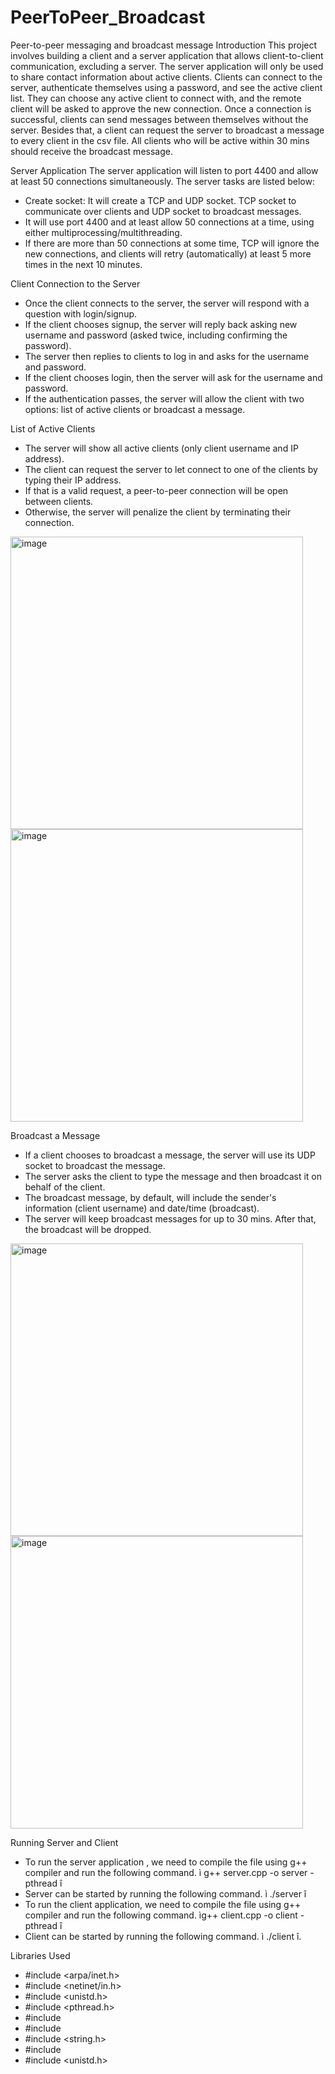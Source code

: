 # PeerToPeer_Broadcast
Peer-to-peer messaging and broadcast message
Introduction
This project involves building a client and a server application that allows client-to-client communication, excluding a server. The server application will only be used to share contact information about active clients. Clients can connect to the server, authenticate themselves using a password, and see the active client list. They can choose any active client to connect with, and the remote client will be asked to approve the new connection. Once a connection is successful, clients can send messages between themselves without the server. Besides that, a client can request the server to broadcast a message to every client in the csv file. All clients who will be active within 30 mins should receive the broadcast message.


Server Application
The server application will listen to port 4400 and allow at least 50 connections simultaneously. The server tasks are listed below:
* Create socket: It will create a TCP and UDP socket. TCP socket to communicate over clients and UDP socket to broadcast messages.
* It will use port 4400 and at least allow 50 connections at a time, using either multiprocessing/multithreading.
* If there are more than 50 connections at some time, TCP will ignore the new connections, and clients will retry (automatically) at least 5 more times in the next 10 minutes.


Client Connection to the Server
* Once the client connects to the server, the server will respond with a question with login/signup.
* If the client chooses signup, the server will reply back asking new username and password (asked twice, including confirming the password).
* The server then replies to clients to log in and asks for the username and password.
* If the client chooses login, then the server will ask for the username and password.
* If the authentication passes, the server will allow the client with two options: list of active clients or broadcast a message.


List of Active Clients
* The server will show all active clients (only client username and IP address).
* The client can request the server to let connect to one of the clients by typing their IP address.
* If that is a valid request, a peer-to-peer connection will be open between clients.
* Otherwise, the server will penalize the client by terminating their connection.
<img width="468" alt="image" src="https://user-images.githubusercontent.com/127074287/235826162-8e803ddf-0df8-44d8-a29a-0f56b6bfd6eb.png">
<img width="468" alt="image" src="https://user-images.githubusercontent.com/127074287/235826176-62c94334-84cf-4f3e-a32a-cfb5a5879e53.png">


Broadcast a Message
* If a client chooses to broadcast a message, the server will use its UDP socket to broadcast the message.
* The server asks the client to type the message and then broadcast it on behalf of the client.
* The broadcast message, by default, will include the sender's information (client username) and date/time (broadcast).
* The server will keep broadcast messages for up to 30 mins. After that, the broadcast will be dropped.
<img width="468" alt="image" src="https://user-images.githubusercontent.com/127074287/235826189-3489e04d-3da9-44e1-a05c-d3b9ba2a9dec.png">
<img width="468" alt="image" src="https://user-images.githubusercontent.com/127074287/235826200-af254392-3dc6-43a3-b460-4cfdd5115f0e.png">


Running Server and Client
* To run the server application , we need to compile the file using g++ compiler and run the following command. ì g++ server.cpp -o server -pthread î
* Server can be started by running the following command. ì ./server î
* To run the client application, we need to compile the file using g++ compiler and run the following command. ìg++ client.cpp -o client  -pthread î
* Client can be started by running the following command. ì ./client <IP address> <port> î.

Libraries Used
* #include <arpa/inet.h>
* #include <netinet/in.h>
* #include <unistd.h>
* #include <pthread.h>
* #include <iostream>
* #include <cstring>
* #include <string.h>
* #include <cstring>
* #include <unistd.h>
